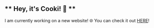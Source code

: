 
** Hey, it's Cooki! 👋 **
-----
I am currently working on a new website! 🌐 You can check it out [HERE](https://cooki-studios.github.io)!
